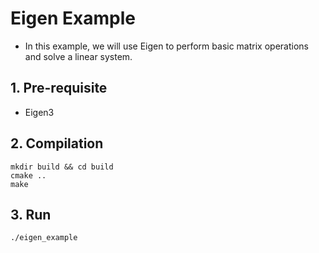 # Eigen Example
* In this example, we will use Eigen to perform basic matrix operations and solve a linear system.

## 1. Pre-requisite
* Eigen3

## 2. Compilation
```
mkdir build && cd build
cmake ..
make
```

## 3. Run
```
./eigen_example
```


